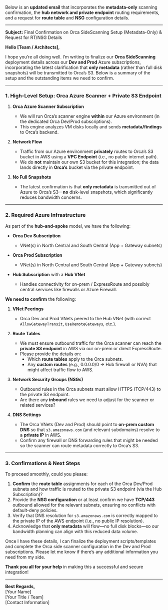 Below is an **updated email** that incorporates the **metadata-only** scanning confirmation, the **hub network and private endpoint** routing requirements, and a request for **route table** and **NSG** configuration details.

---

**Subject:** Final Confirmation on Orca SideScanning Setup (Metadata-Only) & Request for RT/NSG Details

**Hello [Team / Architects],**

I hope you’re all doing well. I’m writing to finalize our **Orca SideScanning** deployment details across our **Dev and Prod** Azure subscriptions, incorporating the latest clarification that **only metadata** (rather than full disk snapshots) will be transmitted to Orca’s S3. Below is a summary of the setup and the outstanding items we need to confirm.

---

### 1. **High-Level Setup: Orca Azure Scanner + Private S3 Endpoint**

1. **Orca Azure Scanner Subscription**  
   - We will run Orca’s scanner engine **within** our Azure environment (in the dedicated Orca Dev/Prod subscriptions).  
   - This engine analyzes VM disks locally and sends **metadata/findings** to Orca’s backend.

2. **Network Flow**  
   - Traffic from our Azure environment **privately** routes to Orca’s S3 bucket in AWS using a **VPC Endpoint** (i.e., no public internet path).  
   - We do **not** maintain our own S3 bucket for this integration; the data lands directly in **Orca’s** bucket via the private endpoint.

3. **No Full Snapshots**  
   - The latest confirmation is that **only metadata** is transmitted out of Azure to Orca’s S3—**no** disk-level snapshots, which significantly reduces bandwidth concerns.

---

### 2. **Required Azure Infrastructure**

As part of the **hub-and-spoke** model, we have the following:

- **Orca Dev Subscription**
  - VNet(s) in North Central and South Central (App + Gateway subnets)

- **Orca Prod Subscription**
  - VNet(s) in North Central and South Central (App + Gateway subnets)

- **Hub Subscription** with a **Hub VNet**  
  - Handles connectivity for on-prem / ExpressRoute and possibly central services like firewalls or Azure Firewall.

**We need to confirm** the following:

1. **VNet Peerings**  
   - Orca Dev and Prod VNets peered to the Hub VNet (with correct `AllowGatewayTransit`, `UseRemoteGateways`, etc.).

2. **Route Tables**  
   - We must ensure outbound traffic for the Orca scanner can reach the **private S3 endpoint** in AWS via our on-prem or direct ExpressRoute.  
   - Please provide the details on:
     - Which **route tables** apply to the Orca subnets.  
     - Any **custom routes** (e.g., 0.0.0.0/0 → Hub firewall or NVA) that might affect traffic flow to AWS.

3. **Network Security Groups (NSGs)**  
   - Outbound rules in the Orca subnets must allow HTTPS (TCP/443) to the private S3 endpoint.  
   - Are there any **inbound** rules we need to adjust for the scanner or related services?

4. **DNS Settings**  
   - The Orca VNets (Dev and Prod) should point to **on-prem custom DNS** so that `s3.amazonaws.com` (and relevant subdomains) resolve to a **private IP** in AWS.  
   - Confirm any firewall or DNS forwarding rules that might be needed so the scanner can route metadata correctly to Orca’s S3.

---

### 3. **Confirmations & Next Steps**

To proceed smoothly, could you please:

1. **Confirm** the **route table** assignments for each of the Orca Dev/Prod subnets and how traffic is routed to the private S3 endpoint (via the Hub Subscription)?  
2. Provide the **NSG configuration** or at least confirm we have **TCP/443** outbound allowed for the relevant subnets, ensuring no conflicts with default-deny policies.  
3. Verify that DNS resolution for `s3.amazonaws.com` is correctly mapped to the private IP of the AWS endpoint (i.e., no public IP resolution).  
4. Acknowledge that **only metadata** will flow—no full disk blocks—so our bandwidth planning can align with this reduced data volume.

Once I have these details, I can finalize the deployment scripts/templates and complete the Orca side scanner configuration in the Dev and Prod subscriptions. Please let me know if there’s any additional information you need from my side.

**Thank you all for your help** in making this a successful and secure integration!

---

**Best Regards,**  
[Your Name]  
[Your Title / Team]  
[Contact Information]
